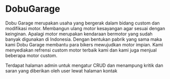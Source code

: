 # DobuGarage

Dobu Garage merupakan usaha yang bergerak dalam bidang custom dan modifikasi motor. Membangun ulang motor kesayangan agar sesuai dengan keinginan. 
Apalagi motor merupakan kendaraan bermotor yang sudah banyak digunakan di Indonesia. Dengan bentukan pabrik yang sama maka kami Dobu Garage membantu para bikers 
mewujudkan motor impian. Kami menyediakan refrensi custom motor terbaik kami dan kami juga menjual beberapa motor custom.

Terdapat halaman admin untuk mengatur CRUD dan menampung kritik dan saran yang diberikan oleh user lewat halaman kontak 
